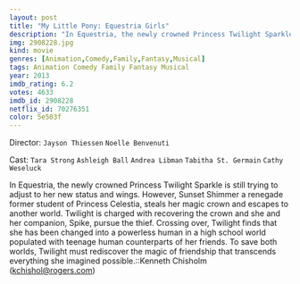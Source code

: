 ```yaml
---
layout: post
title: "My Little Pony: Equestria Girls"
description: "In Equestria, the newly crowned Princess Twilight Sparkle is still trying to adjust to her new status and wings. However, Sunset Shimmer a renegade former student of Princess Celestia, steals her magic crown and escapes to another world. Twilight is charged with recovering the crown and she and her companion, Spike, pursue the thief. Crossing over, Twilight finds that she has been changed into a powerless .."
img: 2908228.jpg
kind: movie
genres: [Animation,Comedy,Family,Fantasy,Musical]
tags: Animation Comedy Family Fantasy Musical 
year: 2013
imdb_rating: 6.2
votes: 4633
imdb_id: 2908228
netflix_id: 70276351
color: 5e503f
---
```

Director: `Jayson Thiessen` `Noelle Benvenuti`  

Cast: `Tara Strong` `Ashleigh Ball` `Andrea Libman` `Tabitha St. Germain` `Cathy Weseluck` 

In Equestria, the newly crowned Princess Twilight Sparkle is still trying to adjust to her new status and wings. However, Sunset Shimmer a renegade former student of Princess Celestia, steals her magic crown and escapes to another world. Twilight is charged with recovering the crown and she and her companion, Spike, pursue the thief. Crossing over, Twilight finds that she has been changed into a powerless human in a high school world populated with teenage human counterparts of her friends. To save both worlds, Twilight must rediscover the magic of friendship that transcends everything she imagined possible.::Kenneth Chisholm (kchishol@rogers.com)